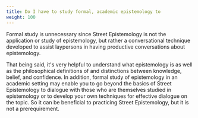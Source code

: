 ```yaml
---
title: Do I have to study formal, academic epistemology to
weight: 100
---
```

Formal study is unnecessary since Street Epistemology is not the application or study of epistemology, but rather a conversational technique developed to assist laypersons in having productive conversations about epistemology.

That being said, it&#x27;s very helpful to understand what epistemology is as well as the philosophical definitions of and distinctions between knowledge, belief, and confidence. In addition, formal study of epistemology in an academic setting may enable you to go beyond the basics of Street Epistemology to dialogue with those who are themselves studied in epistemology or to develop your own techniques for effective dialogue on the topic. So it can be beneficial to practicing Street Epistemology, but it is not a prerequirement.
